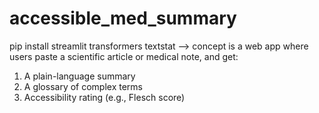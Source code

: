 # accessible_med_summary

pip install streamlit transformers textstat
--> concept is a web app where users paste a scientific article or medical note, and get:

01. A plain-language summary
02. A glossary of complex terms
03. Accessibility rating (e.g., Flesch score)
